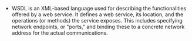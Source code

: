 - WSDL is an XML-based language used for describing the functionalities offered by a web service. It defines a web service, its location, and the operations (or methods) the service exposes. This includes specifying network endpoints, or "ports," and binding these to a concrete network address for the actual communications.